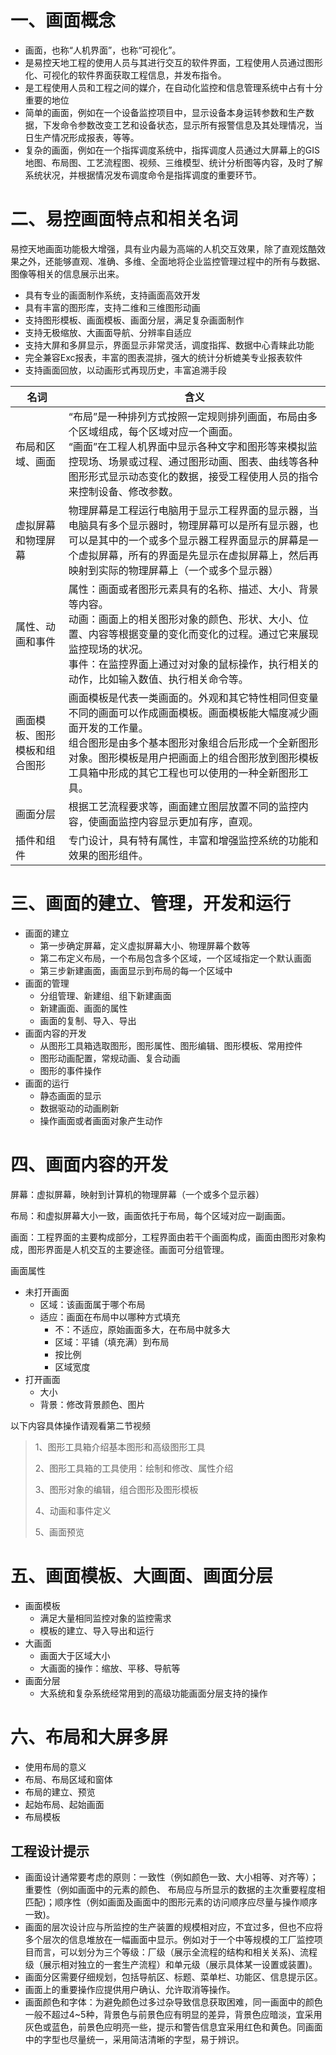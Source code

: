 # 一、画面概念

- 画面，也称“人机界面”，也称“可视化”。
- 是易控天地工程的使用人员与其进行交互的软件界面，工程使用人员通过图形化、可视化的软件界面获取工程信息，并发布指令。
- 是工程使用人员和工程之间的媒介，在自动化监控和信息管理系统中占有十分重要的地位
- 简单的画面，例如在一个设备监控项目中，显示设备本身运转参数和生产数据，下发命令参数改变工艺和设备状态，显示所有报警信息及其处理情况，当日生产情况形成报表，等等。
- 复杂的画面，例如在一个指挥调度系统中，指挥调度人员通过大屏幕上的GIS地图、布局图、工艺流程图、视频、三维模型、统计分析图等内容，及时了解系统状况，并根据情况发布调度命令是指挥调度的重要环节。

# 二、易控画面特点和相关名词

<p>易控天地画面功能极大增强，具有业内最为高端的人机交互效果，除了直观炫酷效果之外，还能够直观、准确、多维、全面地将企业监控管理过程中的所有与数据、图像等相关的信息展示出来。</p>

- 具有专业的画面制作系统，支持画面高效开发
- 具有丰富的图形库，支持二维和三维图形动画
- 支持图形模板、画面模板、画面分层，满足复杂画面制作
- 支持无极缩放、大画面导航、分辨率自适应
- 支持大屏和多屏显示，界面显示非常灵活，调度指挥、数据中心青睐此功能
- 完全兼容Exc报表，丰富的图表混排，强大的统计分析媲美专业报表软件
- 支持画面回放，以动画形式再现历史，丰富追溯手段

| 名词 | 含义                                                                                                                                      |
|----|-----------------------------------------------------------------------------------------------------------------------------------------| 
| 布局和区域、画面 | “布局”是一种排列方式按照一定规则排列画面，布局由多个区域组成，每个区域对应一个画面。<br/>“画面”在工程人机界面中显示各种文字和图形等来模拟监控现场、场景或过程、通过图形动画、图表、曲线等各种图形形式显示动态变化的数据，接受工程使用人员的指令来控制设备、修改参数。 |
| 虚拟屏幕和物理屏幕 | 物理屏幕是工程运行电脑用于显示工程界面的显示器，当电脑具有多个显示器时，物理屏幕可以是所有显示器，也可以是其中的一个或多个显示器工程界面显示的屏幕是一个虚拟屏幕，所有的界面是先显示在虚拟屏幕上，然后再映射到实际的物理屏幕上（一个或多个显示器）               | 
| 属性、动画和事件 | 属性：画面或者图形元素具有的名称、描述、大小、背景等内容。<br/>动画：画面上的相关图形对象的颜色、形状、大小、位置、内容等根据变量的变化而变化的过程。通过它来展现监控现场的状况。<br/>事件：在监控界面上通过对对象的鼠标操作，执行相关的动作，比如输入数值、执行相关命令等。 |
|画面模板、图形模板和组合图形| 画面模板是代表一类画面的。外观和其它特性相同但变量不同的画面可以作成画面模板。画面模板能大幅度减少画面开发的工作量。<br/>组合图形是由多个基本图形对象组合后形成一个全新图形对象。图形模板是用户把画面上的组合图形放到图形模板工具箱中形成的其它工程也可以使用的一种全新图形工具。 |
|画面分层|根据工艺流程要求等，画面建立图层放置不同的监控内容，使画面监控内容显示更加有序，直观。|
|插件和组件|专门设计，具有特有属性，丰富和增强监控系统的功能和效果的图形组件。|

# 三、画面的建立、管理，开发和运行

- 画面的建立
  - 第一步确定屏幕，定义虚拟屏幕大小、物理屏幕个数等
  - 第二布定义布局，一个布局包含多个区域，一个区域指定一个默认画面
  - 第三步新建画面，画面显示到布局的每一个区域中
- 画面的管理
  - 分组管理、新建组、组下新建画面
  - 新建画面、画面的属性
  - 画面的复制、导入、导出
- 画面内容的开发
  - 从图形工具箱选取图形，图形属性、图形编辑、图形模板、常用控件
  - 图形动画配置，常规动画、复合动画
  - 图形的事件操作
- 画面的运行
  - 静态画面的显示
  - 数据驱动的动画刷新
  - 操作画面或者画面对象产生动作

# 四、画面内容的开发

<p>屏幕：虚拟屏幕，映射到计算机的物理屏幕（一个或多个显示器）</p>
<p>布局：和虚拟屏幕大小一致，画面依托于布局，每个区域对应一副画面。</p>
<p>画面：工程界面的主要构成部分，工程界面由若干个画面构成，画面由图形对象构成，图形界面是人机交互的主要途径。画面可分组管理。</p>

画面属性
- 未打开画面
  - 区域：该画面属于哪个布局
  - 适应：画面在布局中以哪种方式填充
    - 不：不适应，原始画面多大，在布局中就多大
    - 区域：平铺（填充满）到布局
    - 按比例
    - 区域宽度
- 打开画面
  - 大小
  - 背景：修改背景颜色、图片

以下内容具体操作请观看第二节视频
> 1、图形工具箱介绍基本图形和高级图形工具
> 
> 2、图形工具箱的工具使用：绘制和修改、属性介绍
> 
> 3、图形对象的编辑，组合图形及图形模板
> 
> 4、动画和事件定义
> 
> 5、画面预览

# 五、画面模板、大画面、画面分层
- 画面模板
  - 满足大量相同监控对象的监控需求
  - 模板的建立、导入导出和运行
- 大画面
  - 画面大于区域大小
  - 大画面的操作：缩放、平移、导航等
- 画面分层
  - 大系统和复杂系统经常用到的高级功能画面分层支持的操作

# 六、布局和大屏多屏
- 使用布局的意义
- 布局、布局区域和窗体
- 布局的建立、预览
- 起始布局、起始画面
- 布局模板

## 工程设计提示
- 画面设计通常要考虑的原则：一致性（例如颜色一致、大小相等、对齐等）；重要性（例如画面中的元素的颜色、 布局应与所显示的数据的主次重要程度相匹配)；顺序性（例如画面及画面中的图形元素的访问顺序应尽量与操作顺序一致)。
- 画面的层次设计应与所监控的生产装置的规模相对应，不宜过多，但也不应将多个层次的信息堆放在一幅画面中显示。例如对于一个中等规模的工厂监控项目而言，可以划分为三个等级：厂级（展示全流程的结构和相关关系)、流程级（展示相对独立的一套生产流程）和单元级（展示具体某一设置或装置)。
- 画面分区需要仔细规划，包括导航区、标题、菜单栏、功能区、信息提示区。
- 画面上的重要操作应提供用户确认、允许取消等操作。
- 画面颜色和字体：为避免颜色过多过杂导致信息获取困难，同一画面中的颜色一般不超过4~5种，背景色与前景色应有明显的差异，背景色应暗淡，宜采用灰色或蓝色，前景色应明亮一些，提示和警告信息宜采用红色和黄色。同画面中的字型也尽量统一，采用简洁清晰的字型，易于辨识。
